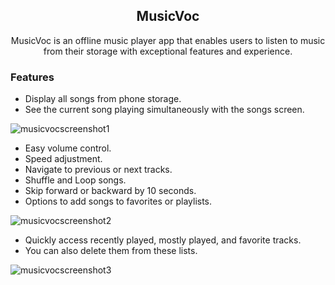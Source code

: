 <h2 align="center">MusicVoc</h2>

<p align="center">MusicVoc is an offline music player app that enables users to listen to music from their storage with exceptional features and experience.</p>

<h3 align="left">Features</h3>

- Display all songs from phone storage.
- See the current song playing simultaneously with the songs screen.

![musicvocscreenshot1](https://github.com/unaismnr/musicvoc/assets/160374686/7fc51d75-1f10-42b1-bb9b-1c87a4808f4f)

- Easy volume control.
- Speed adjustment.
- Navigate to previous or next tracks.
- Shuffle and Loop songs.
- Skip forward or backward by 10 seconds.
- Options to add songs to favorites or playlists.

![musicvocscreenshot2](https://github.com/unaismnr/musicvoc/assets/160374686/9aab32c7-fa0a-4103-82a3-85129f69b892)

- Quickly access recently played, mostly played, and favorite tracks.
- You can also delete them from these lists.
  
![musicvocscreenshot3](https://github.com/unaismnr/musicvoc/assets/160374686/7fa48333-1469-41f8-968d-6d39c19cb0aa)


